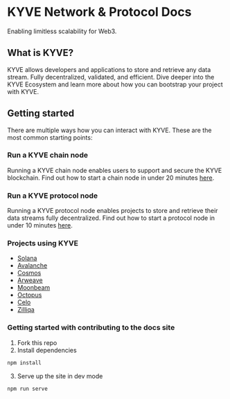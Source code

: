 # KYVE Network & Protocol Docs

Enabling limitless scalability for Web3.

## What is KYVE?

KYVE allows developers and applications to store and retrieve any data stream. Fully decentralized, validated, and efficient. Dive deeper into the KYVE Ecosystem and learn more about how you can bootstrap your project with KYVE.

## Getting started

There are multiple ways how you can interact with KYVE. These are the most common starting points:

### Run a KYVE chain node

Running a KYVE chain node enables users to support and secure the KYVE blockchain. Find out how to start a chain node in under 20 minutes [here](/getting-started/chain-node.md).

### Run a KYVE protocol node

Running a KYVE protocol node enables projects to store and retrieve their data streams fully decentralized. Find out how to start a protocol node in under 10 minutes [here](/getting-started/protocol-node.md).

### Projects using KYVE

- [Solana](https://solana.com/)
- [Avalanche](https://www.avax.network/)
- [Cosmos](https://cosmos.network/)
- [Arweave](https://www.arweave.org/)
- [Moonbeam](https://moonbeam.network/)
- [Octopus](https://oct.network/)
- [Celo](https://celo.org/)
- [Zilliqa](https://www.zilliqa.com/)

### Getting started with contributing to the docs site

1. Fork this repo
2. Install dependencies
```sh
npm install
```
3. Serve up the site in dev mode
```sh
npm run serve
```

